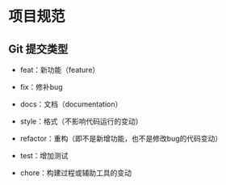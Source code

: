 # 项目规范

## Git 提交类型

* feat：新功能（feature）
        
* fix：修补bug

* docs：文档（documentation）

* style：格式（不影响代码运行的变动）

* refactor：重构（即不是新增功能，也不是修改bug的代码变动）

* test：增加测试

* chore：构建过程或辅助工具的变动